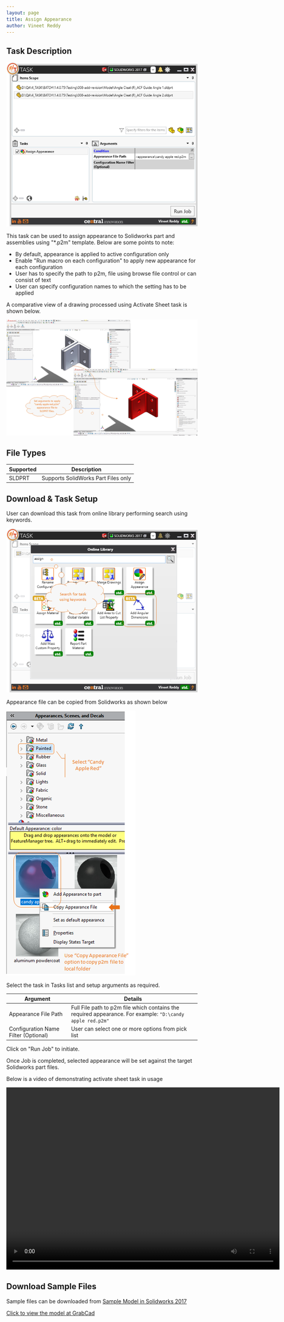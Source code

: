 ```yaml
---
layout: page
title: Assign Appearance
author: Vineet Reddy
---
```


## Task Description

![Assign Appearance](011_assign_appearance_001.png "Assign Appearance")

This task can be used to assign appearance to Solidworks part and assemblies using "*.p2m" template. 
 Below are some points to note:
 - By default, appearance is applied to active configuration only
 - Enable "Run macro on each configuration" to apply new appearance for each configuration
 - User has to specify the path to p2m, file using browse file control or can consist of text
 - User can specify configuration names to which the setting has to be applied


A comparative view of a drawing processed using Activate Sheet task is shown below.

![Comparision](011_assign_appearance_002.png "Comparison between initial and final state of Solidworks Assembly File")

## File Types

| Supported | Description |
| --- | --- |
| SLDPRT | Supports SolidWorks Part Files only |


## Download & Task Setup

User can download this task from online library performing search using keywords.

![Search using Keywords](011_assign_appearance_003.png "Search Online Library using Keywords")

Appearance file can be copied from Solidworks as shown below

![Copy Appearance File from Solidworks](011_assign_appearance_004.png "Copy Appearance File from Solidworks")

Select the task in Tasks list and setup arguments as required.

| Argument | Details |
| --- | --- |
| Appearance File Path | Full File path to p2m file which contains the required appearance. For example: ```"D:\candy apple red.p2m"``` |
| Configuration Name Filter (Optional) | User can select one or more options from pick list |


Click on "Run Job" to initiate.

Once Job is completed, selected appearance will be set against the target Solidworks part files.

Below is a video of demonstrating activate sheet task in usage

<video width="720" height="480" controls>
  <source src="002_ActivateSheet.swf" type="video/mp4">
</video>


## Download Sample Files

Sample files can be downloaded from 
[Sample Model in Solidworks 2017](../000-model/SolidWorks_2017_RoboticArm.zip)

[Click to view the model at GrabCad](https://grabcad.com/library/5-dof-robot-1)
